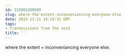 ```yaml
---
id: 133001300509
slug: where-the-extent-inconveniancing-everyone-else
date: 2015-11-11 14:14:31 GMT
tags:
- transmissions from the void
title: ''
---
```

where the extent = inconveniancing everyone else.